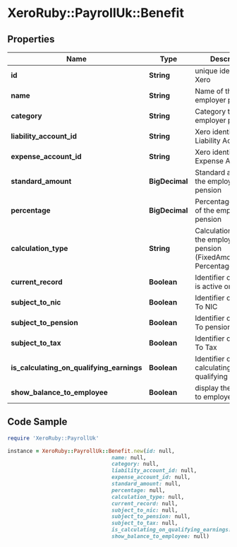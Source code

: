 # XeroRuby::PayrollUk::Benefit

## Properties

Name | Type | Description | Notes
------------ | ------------- | ------------- | -------------
**id** | **String** | unique identifier in Xero | [optional] 
**name** | **String** | Name of the employer pension | 
**category** | **String** | Category type of the employer pension | 
**liability_account_id** | **String** | Xero identifier for Liability Account | 
**expense_account_id** | **String** | Xero identifier for Expense Account | 
**standard_amount** | **BigDecimal** | Standard amount of the employer pension | [optional] 
**percentage** | **BigDecimal** | Percentage of gross of the employer pension | 
**calculation_type** | **String** | Calculation Type of the employer pension (FixedAmount or PercentageOfGross). | 
**current_record** | **Boolean** | Identifier of a record is active or not. | [optional] 
**subject_to_nic** | **Boolean** | Identifier of subject To NIC | [optional] 
**subject_to_pension** | **Boolean** | Identifier of subject To pension | [optional] 
**subject_to_tax** | **Boolean** | Identifier of subject To Tax | [optional] 
**is_calculating_on_qualifying_earnings** | **Boolean** | Identifier of calculating on qualifying earnings | [optional] 
**show_balance_to_employee** | **Boolean** | display the balance to employee | [optional] 

## Code Sample

```ruby
require 'XeroRuby::PayrollUk'

instance = XeroRuby::PayrollUk::Benefit.new(id: null,
                                 name: null,
                                 category: null,
                                 liability_account_id: null,
                                 expense_account_id: null,
                                 standard_amount: null,
                                 percentage: null,
                                 calculation_type: null,
                                 current_record: null,
                                 subject_to_nic: null,
                                 subject_to_pension: null,
                                 subject_to_tax: null,
                                 is_calculating_on_qualifying_earnings: null,
                                 show_balance_to_employee: null)
```


